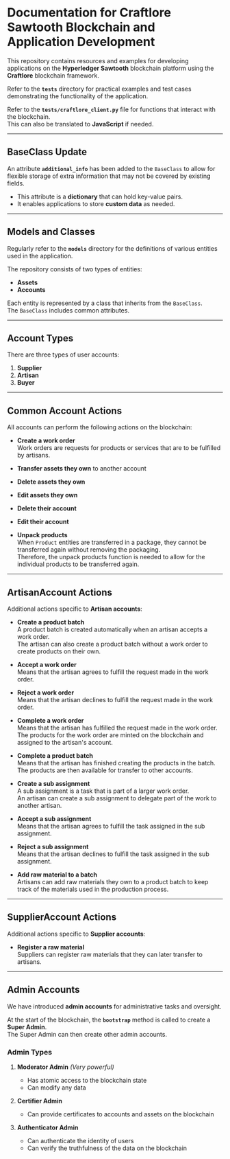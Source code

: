 # Documentation for Craftlore Sawtooth Blockchain and Application Development

This repository contains resources and examples for developing applications on the **Hyperledger Sawtooth** blockchain platform using the **Craftlore** blockchain framework.

Refer to the **`tests`** directory for practical examples and test cases demonstrating the functionality of the application.

Refer to the **`tests/craftlore_client.py`** file for functions that interact with the blockchain.  
This can also be translated to **JavaScript** if needed.

---

## BaseClass Update

An attribute **`additional_info`** has been added to the `BaseClass` to allow for flexible storage of extra information that may not be covered by existing fields.  

- This attribute is a **dictionary** that can hold key-value pairs.  
- It enables applications to store **custom data** as needed.

---

## Models and Classes

Regularly refer to the **`models`** directory for the definitions of various entities used in the application.

The repository consists of two types of entities:

- **Assets**
- **Accounts**

Each entity is represented by a class that inherits from the `BaseClass`.  
The `BaseClass` includes common attributes.

---

## Account Types

There are three types of user accounts:

1. **Supplier**
2. **Artisan**
3. **Buyer**

---

## Common Account Actions

All accounts can perform the following actions on the blockchain:

- **Create a work order**  
  Work orders are requests for products or services that are to be fulfilled by artisans.

- **Transfer assets they own** to another account

- **Delete assets they own**

- **Edit assets they own**

- **Delete their account**

- **Edit their account**

- **Unpack products**  
  When `Product` entities are transferred in a package, they cannot be transferred again without removing the packaging.  
  Therefore, the unpack products function is needed to allow for the individual products to be transferred again.

---

## ArtisanAccount Actions

Additional actions specific to **Artisan accounts**:

- **Create a product batch**  
  A product batch is created automatically when an artisan accepts a work order.  
  The artisan can also create a product batch without a work order to create products on their own.

- **Accept a work order**  
  Means that the artisan agrees to fulfill the request made in the work order.

- **Reject a work order**  
  Means that the artisan declines to fulfill the request made in the work order.

- **Complete a work order**  
  Means that the artisan has fulfilled the request made in the work order.  
  The products for the work order are minted on the blockchain and assigned to the artisan's account.

- **Complete a product batch**  
  Means that the artisan has finished creating the products in the batch.  
  The products are then available for transfer to other accounts.

- **Create a sub assignment**  
  A sub assignment is a task that is part of a larger work order.  
  An artisan can create a sub assignment to delegate part of the work to another artisan.

- **Accept a sub assignment**  
  Means that the artisan agrees to fulfill the task assigned in the sub assignment.

- **Reject a sub assignment**  
  Means that the artisan declines to fulfill the task assigned in the sub assignment.

- **Add raw material to a batch**  
  Artisans can add raw materials they own to a product batch to keep track of the materials used in the production process.

---

## SupplierAccount Actions

Additional actions specific to **Supplier accounts**:

- **Register a raw material**  
  Suppliers can register raw materials that they can later transfer to artisans.

---

## Admin Accounts

We have introduced **admin accounts** for administrative tasks and oversight.  

At the start of the blockchain, the **`bootstrap`** method is called to create a **Super Admin**.  
The Super Admin can then create other admin accounts.

### Admin Types

1. **Moderator Admin** *(Very powerful)*  
   - Has atomic access to the blockchain state  
   - Can modify any data

2. **Certifier Admin**  
   - Can provide certificates to accounts and assets on the blockchain

3. **Authenticator Admin**  
   - Can authenticate the identity of users  
   - Can verify the truthfulness of the data on the blockchain
